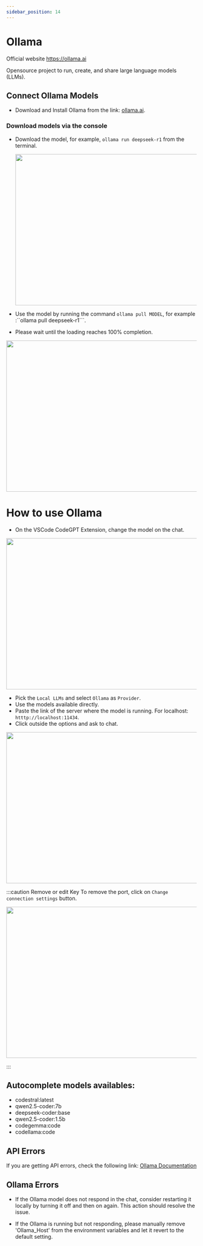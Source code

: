 ```yaml
---
sidebar_position: 14
---
```


# Ollama

Official website https://ollama.ai

Opensource project to run, create, and share large language models (LLMs).
## Connect Ollama Models
- Download and Install Ollama from the link: [ollama.ai](https://ollama.ai/).


### Download models via the console
- Download the model, for example, `ollama run deepseek-r1` from the terminal.

   <p align="center"><img width="550" height="400" src="https://github.com/user-attachments/assets/258d5faa-3d8c-4198-aabe-5378b3bf3aae"/></p>

- Use the model by running the command ```ollama pull MODEL```, for example :``ollama pull deepseek-r1```.
- Please wait until the loading reaches 100% completion.
<p align="center"><img width="550" height="400" src="https://github.com/user-attachments/assets/11bc56a1-62d1-46ad-96cd-465a325b2c7c"/></p>


# How to use Ollama

- On the VSCode CodeGPT Extension, change the model on the chat.

<p align="center"><img width="550" height="400" src="https://github.com/user-attachments/assets/0a6791c5-bdf1-4410-a77a-4e9083993b7a"/></p>

- Pick the `Local LLMs` and select `Ollama` as `Provider`.
- Use the models available directly.
- Paste the link of the server where the model is running. For localhost: `htttp://localhost:11434`. 
- Click outside the options and ask to chat.

<p align="center"><img width="550" height="400" src="https://github.com/user-attachments/assets/28ec0abc-2928-4225-b1e9-764111291db2"/></p>


:::caution Remove or edit Key
To remove the port, click on `Change connection settings` button.
 <p align="center"><img width="550" height="400" src="https://github.com/user-attachments/assets/b32595a0-47de-4f9b-804b-3d6188fb1027"/></p>
:::
 

## Autocomplete models availables:
- codestral:latest
- qwen2.5-coder:7b
- deepseek-coder:base
- qwen2.5-coder:1.5b
- codegemma:code
- codellama:code


## API Errors
If you are getting API errors, check the following link: [Ollama Documentation](https://ollama.ai/)

## Ollama Errors
- If the Ollama model does not respond in the chat, consider restarting it locally by turning it off and then on again. This action should resolve the issue.

  
- If the Ollama is running but not responding, please manually remove 'Ollama_Host' from the environment variables and let it revert to the default setting.
    


 


